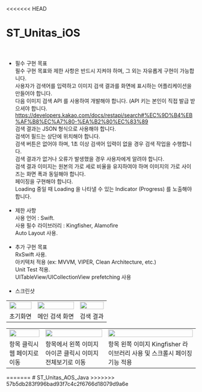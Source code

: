 <<<<<<< HEAD
# ST_Unitas_iOS <br> <br>
- 필수 구현 목표 <br>
필수 구현 목표와 제한 사항은 반드시 지켜야 하며, 그 외는 자유롭게 구현이 가능합니다. <br>
사용자가 검색어를 입력하고 이미지 검색 결과를 화면에 표시하는 어플리케이션을 만들어야 합니다. <br>
다음 이미지 검색 API 를 사용하여 개발해야 합니다. (API 키는 본인이 직접 발급 받으셔야 합니다. <br>
https://developers.kakao.com/docs/restapi/search#%EC%9D%B4%EB%AF%B8%EC%A7%80-%EA%B2%80%EC%83%89 <br>
검색 결과는 JSON 형식으로 사용해야 합니다. <br>
검색어 필드는 상단에 위치해야 합니다. <br>
검색 버튼은 없어야 하며, 1초 이상 검색어 입력이 없을 경우 검색 작업을 수행합니다. <br>
검색 결과가 없거나 오류가 발생했을 경우 사용자에게 알려야 합니다. <br>
검색 결과 이미지는 원본의 가로 세로 비율을 유지하여야 하며 이미지의 가로 사이즈는 화면 폭과 동일해야 합니다. <br>
페이징을 구현해야 합니다. <br>
Loading 중일 때 Loading 을 나타낼 수 있는 Indicator (Progress) 를 노출해야합니다. <br> <br>
- 제한 사항 <br>
사용 언어 : Swift. <br>
사용 필수 라이브러리 : Kingfisher, Alamofire <br>
Auto Layout 사용. <br> <br>
- 추가 구현 목표 <br>
RxSwift 사용. <br>
아키텍처 적용 (ex: MVVM, VIPER, Clean Architecture, etc.) <br>
Unit Test 적용. <br>
UITableView/UICollectionView prefetching 사용 <br> <br>
- 스크린샷 <br>
<table>
  <tr>  
      <td>
        <img src="./ScreenShot/IMG_0124.PNG" width="100%">
      </td>
    <td>
        <img src="./ScreenShot/IMG_0125.PNG" width="100%">
      </td>
    <td>
        <img src="./ScreenShot/IMG_0126.PNG" width="100%">
      </td>
  </tr>
  <tr>  
      <td>
        <span>초기화면</span>
      </td>
    <td>
       <span>메인 검색 화면</span>
      </td>
    <td>
        <span>검색 결과</span>
      </td>
  </tr>
</table>
<table>
  <tr>  
      <td>
        <img src="./ScreenShot/IMG_0127.PNG" width="100%">
      </td>
    <td>
        <img src="./ScreenShot/IMG_0128.PNG" width="100%">
      </td>
    <td>
        <img src="./ScreenShot/IMG_0129.PNG" width="100%">
      </td>
  </tr>
  <tr>  
      <td>
        <span>항목 클릭시 웹 페이지로 이동</span>
      </td>
    <td>
       <span>항목에서 왼쪽 이미지 아이콘 클릭시 이미지 전체보기로 이동</span>
      </td>
    <td>
        <span>항목 왼쪽 이미지 Kingfisher 라이브러리 사용 및 스크롤시 페이징 기능 적용 </span>
      </td>
  </tr>
</table>
=======
# ST_Unitas_AOS_Java
>>>>>>> 57b5db283f996bad93f7c4c2f6766d18079d9a6e

